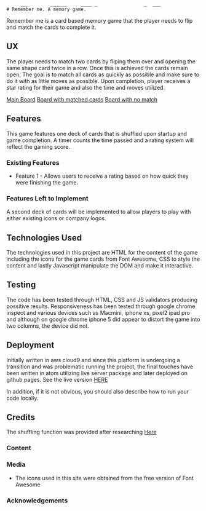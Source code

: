          ___        ______     ____ _                 _  ___  
    # Remember me. A memory game.

Remember me is a card based memory game that the player needs to flip and match the cards to complete it.


 
## UX
The player needs to match two cards by fliping them over and opening the same shape card twice in a row. 
Once this is achieved the cards remain open, The goal is to match all cards as quickly as possible and make sure to do it with as little moves as possible. Upon completion, player receives a star rating for their game and also the time and moves utilized.

[Main Board](https://www.dropbox.com/s/j75x3m2gvhkczgf/FIG%201.png?dl=0) 
[Board with matched cards](https://www.dropbox.com/s/zs8f2twv1whnson/FIG%202.png?dl=0) 
[Board with no match](https://www.dropbox.com/s/jeds5hg89dnh06g/FIG%203.png?dl=0) 


## Features

This game features one deck of cards that is shuffled upon startup and game completion.
A timer counts the time passed and a rating system will reflect the gaming score.
 
### Existing Features
- Feature 1 - Allows users to receive a rating based on how quick they were finishing the game.


### Features Left to Implement
A second deck of cards will be implemented to allow players to play with either existing icons or company logos.

## Technologies Used

The technologies used in this project are HTML for the content of the game including the icons for the game cards from Font Awesome, CSS to style the content and lastly Javascript manipulate the DOM and make it interactive.

## Testing

The code has been tested through HTML, CSS and JS validators producing possitive results. 
Responsiveness has been tested through google chrome inspect and various devices such as Macmini, iphone xs, pixel2 ipad pro and although on google chrome iphone 5 did appear to distort the game into two columns, the device did not. 



## Deployment

Initially written in aws cloud9 and since this platform is undergoing a transition and was problematic running the project, the final touches have been written in atom utilizing live server package and later deployed on github pages.
See the live version [HERE]()

In addition, if it is not obvious, you should also describe how to run your code locally.


## Credits
The shuffling function was provided after researching [Here](https://www.dotnetperls.com/shuffle-java)

### Content


### Media
- The icons used in this site were obtained from the free version of Font Awesome

### Acknowledgements


